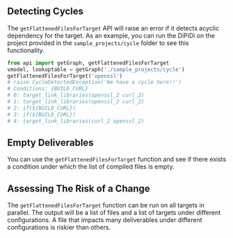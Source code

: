 ## Detecting Cycles
The `getFlattenedFilesForTarget` API will raise an error if it detects acyclic dependency for the target. As an example,
you can run the DiPiDi on the project provided in the `sample_projects/cycle` folder to see this functionality.
```python
from api import getGraph, getFlattenedFilesForTarget
vmodel, lookuptable = getGraph('./sample_projects/cycle')
getFlattenedFilesForTarget('openssl')
# raise CycleDetectedException('We have a cycle here!!')
# Conditions: {BUILD_CURL}
# 0: target_link_libraries(openssl_2 curl_2)
# 1: target_link_libraries(openssl_2 curl_2)
# 2: if(${BUILD_CURL})
# 3: if(${BUILD_CURL})
# 4: target_link_libraries(curl_2 openssl_2)
```

## Empty Deliverables
You can use the `getFlattenedFilesForTarget` function and see if there exists a condition under which the list of
compiled files is empty.

## Assessing The Risk of a Change
The `getFlattenedFilesForTarget` function can be run on all targets in parallel. The output will be a list of files
and a list of targets under different configurations. A file that impacts many deliverables under different
configurations is riskier than others. 